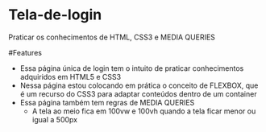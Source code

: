 # Tela-de-login
Praticar os conhecimentos de HTML, CSS3 e MEDIA QUERIES

#Features
- Essa página única de login tem o intuito de praticar conhecimentos adquiridos em HTML5 e CSS3
- Nessa página estou colocando em prática o conceito de FLEXBOX, que é um recurso do CSS3 para adaptar conteúdos dentro de um container
- Essa página também tem regras de MEDIA QUERIES
    - A tela ao meio fica em 100vw e 100vh quando a tela ficar menor ou igual a 500px
